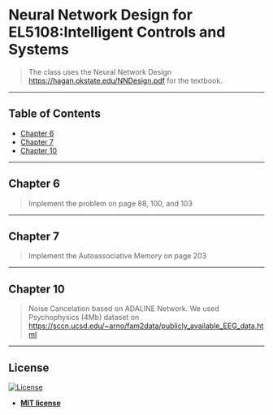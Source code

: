 # Neural Network Design for EL5108:Intelligent Controls and Systems
> The class uses the Neural Network Design https://hagan.okstate.edu/NNDesign.pdf for the textbook. 
---

## Table of Contents

- [Chapter 6](#chapter6)
- [Chapter 7](#chapter7)
- [Chapter 10](#chapter10)

---

## Chapter 6
> Implement the problem on page 88, 100, and 103 


---

## Chapter 7
> Implement the Autoassociative Memory on page 203

---

## Chapter 10
> Noise Cancelation based on ADALINE Network. We used Psychophysics (4Mb) dataset on https://sccn.ucsd.edu/~arno/fam2data/publicly_available_EEG_data.html 

---


## License

[![License](http://img.shields.io/:license-mit-blue.svg?style=flat-square)](http://badges.mit-license.org)

- **[MIT license](http://opensource.org/licenses/mit-license.php)**
